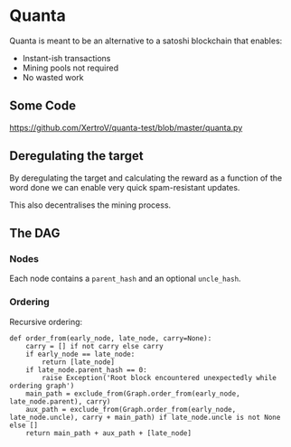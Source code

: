 # Quanta

Quanta is meant to be an alternative to a satoshi blockchain that enables:

* Instant-ish transactions
* Mining pools not required
* No wasted work


## Some Code

https://github.com/XertroV/quanta-test/blob/master/quanta.py


## Deregulating the target

By deregulating the target and calculating the reward as a function of the word done we can enable very quick spam-resistant updates.

This also decentralises the mining process.


## The DAG

### Nodes

Each node contains a `parent_hash` and an optional `uncle_hash`.

### Ordering

Recursive ordering:

```
def order_from(early_node, late_node, carry=None):
    carry = [] if not carry else carry
    if early_node == late_node:
        return [late_node]
    if late_node.parent_hash == 0:
        raise Exception('Root block encountered unexpectedly while ordering graph')
    main_path = exclude_from(Graph.order_from(early_node, late_node.parent), carry)
    aux_path = exclude_from(Graph.order_from(early_node, late_node.uncle), carry + main_path) if late_node.uncle is not None else []
    return main_path + aux_path + [late_node]
```
